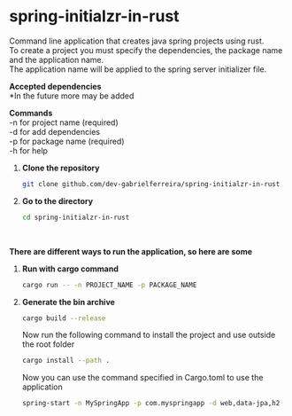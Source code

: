 # spring-initialzr-in-rust

Command line application that creates java spring projects using rust.<br>
To create a project you must specify the dependencies, the package name and the application name.<br>
The application name will be applied to the spring server initializer file.

**Accepted dependencies** <br>
*In the future more may be added

**Commands** <br>
-n for project name (required) <br>
-d for add dependencies <br>
-p for package name (required) <br>
-h for help <br>

1. **Clone the repository**
   ```bash
   git clone github.com/dev-gabrielferreira/spring-initialzr-in-rust

2. **Go to the directory**
   ```bash
   cd spring-initialzr-in-rust
<br>

**There are different ways to run the application, so here are some**
1. **Run with cargo command**
   ```bash
   cargo run -- -n PROJECT_NAME -p PACKAGE_NAME

2. **Generate the bin archive**
   ```bash
   cargo build --release
   ```
   Now run the following command to install the project and use outside the root folder

   ```bash
   cargo install --path .
   ```
   Now you can use the command specified in Cargo.toml to use the application

   ```bash
   spring-start -n MySpringApp -p com.myspringapp -d web,data-jpa,h2
   ```
